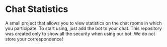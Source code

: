 # Chat Statistics
A small project that allows you to view statistics on the chat rooms in which you participate. To start using, just add the bot to your chat. This repository was created only to show all the security when using our bot. We do not store your correspondence!
